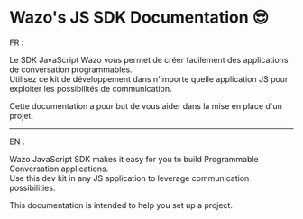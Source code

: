 # Wazo's JS SDK Documentation :sunglasses:

FR :

Le SDK JavaScript Wazo vous permet de créer facilement des applications de conversation programmables.  
Utilisez ce kit de développement dans n'importe quelle application JS pour exploiter les possibilités de communication.

Cette documentation a pour but de vous aider dans la mise en place d'un projet.

***

EN :

Wazo JavaScript SDK makes it easy for you to build Programmable Conversation applications.  
Use this dev kit in any JS application to leverage communication possibilities.

This documentation is intended to help you set up a project.
